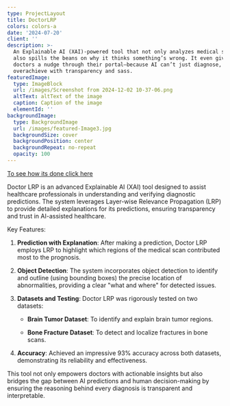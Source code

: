 ```yaml
---
type: ProjectLayout
title: DoctorLRP
colors: colors-a
date: '2024-07-20'
client: ''
description: >-
  An Explainable AI (XAI)-powered tool that not only analyzes medical scans but
  also spills the beans on why it thinks something’s wrong. It even gives
  doctors a nudge through their portal—because AI can’t just diagnose, it has to
  overachieve with transparency and sass.
featuredImage:
  type: ImageBlock
  url: /images/Screenshot from 2024-12-02 10-37-06.png
  altText: altText of the image
  caption: Caption of the image
  elementId: ''
backgroundImage:
  type: BackgroundImage
  url: /images/featured-Image3.jpg
  backgroundSize: cover
  backgroundPosition: center
  backgroundRepeat: no-repeat
  opacity: 100
---
```

[To see how its done click here](https://github.com/faizahkureshi232/DoctorLRP)

Doctor LRP is an advanced Explainable AI (XAI) tool designed to assist healthcare professionals in understanding and verifying diagnostic predictions. The system leverages Layer-wise Relevance Propagation (LRP) to provide detailed explanations for its predictions, ensuring transparency and trust in AI-assisted healthcare.

Key Features:

1.  **Prediction with Explanation**: After making a prediction, Doctor LRP employs LRP to highlight which regions of the medical scan contributed most to the prognosis.

2.  **Object Detection**: The system incorporates object detection to identify and outline (using bounding boxes) the precise location of abnormalities, providing a clear "what and where" for detected issues.

3.  **Datasets and Testing**: Doctor LRP was rigorously tested on two datasets:

    *   **Brain Tumor Dataset**: To identify and explain brain tumor regions.

    *   **Bone Fracture Dataset**: To detect and localize fractures in bone scans.

4.  **Accuracy**: Achieved an impressive 93% accuracy across both datasets, demonstrating its reliability and effectiveness.

This tool not only empowers doctors with actionable insights but also bridges the gap between AI predictions and human decision-making by ensuring the reasoning behind every diagnosis is transparent and interpretable.

